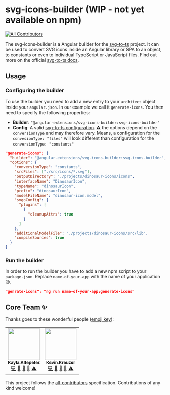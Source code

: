 # svg-icons-builder (WIP - not yet available on npm)

<!-- ALL-CONTRIBUTORS-BADGE:START - Do not remove or modify this section -->

[![All Contributors](https://img.shields.io/badge/all_contributors-2-orange.svg?style=flat-square)](#contributors-)

<!-- ALL-CONTRIBUTORS-BADGE:END -->

The svg-icons-builder is a Angular builder for the [svg-to-ts](https://github.com/kreuzerk/svg-to-ts) project. It can be used to convert SVG icons inside an Angular library or SPA to an object, to constants or even to individual TypeScript or JavaScript files.
Find out more on the official [svg-to-ts docs](https://github.com/kreuzerk/svg-to-ts).

## Usage

### Configuring the builder

To use the builder you need to add a new entry to your `architect` object inside your `angular.json`. In our example we call it `generate-icons`. You then need to specify the following properties:

- **Builder**: `"@angular-extensions/svg-icons-builder:svg-icons-builder"`
- **Config**: A valid [svg-to-ts configuration](https://github.com/kreuzerk/svg-to-ts). ⚠️ the options depend on the `conversionType` and may therefore vary. Means, a configuration for the `convesionType: "files"` will look different than configuration for the `conversionType: "constants"`

```json
"generate-icons": {
  "builder": "@angular-extensions/svg-icons-builder:svg-icons-builder",
  "options": {
    "conversionType": "constants",
    "srcFiles": ["./src/icons/*.svg"],
    "outputDirectory": "./projects/dinosaur-icons/icons",
    "interfaceName": "DinosaurIcon",
    "typeName": "dinosaurIcon",
    "prefix": "dinosaurIcon",
    "modelFileName": "dinosaur-icon.model",
    "svgoConfig": {
      "plugins": [
        {
          "cleanupAttrs": true
        }
      ]
    },
    "additionalModelFile": "./projects/dinosaur-icons/src/lib",
    "compileSources": true
  }
}
```

### Run the builder

In order to run the builder you have to add a new npm script to your `package.json`. Replace `name-of-your-app` with the name of your application 😉.

```json
"genrate-icons": "ng run name-of-your-app:generate-icons"
```

## Core Team ✨

Thanks goes to these wonderful people ([emoji key](https://allcontributors.org/docs/en/emoji-key)):

<!-- ALL-CONTRIBUTORS-LIST:START - Do not remove or modify this section -->
<!-- prettier-ignore-start -->
<!-- markdownlint-disable -->
<table>
  <tr>
    <td align="center"><a href="http://www.kaylaaltepeter.com/"><img src="https://avatars1.githubusercontent.com/u/5103752?v=4?s=100" width="100px;" alt=""/><br /><sub><b>Kayla Altepeter</b></sub></a><br /><a href="https://github.com/@angular-extensions/@angular-extensions/svg-icons-builder/commits?author=kaltepeter" title="Code">💻</a> <a href="https://github.com/@angular-extensions/@angular-extensions/svg-icons-builder/issues?q=author%3Akaltepeter" title="Bug reports">🐛</a> <a href="https://github.com/@angular-extensions/@angular-extensions/svg-icons-builder/commits?author=kaltepeter" title="Documentation">📖</a> <a href="#ideas-kaltepeter" title="Ideas, Planning, & Feedback">🤔</a> <a href="https://github.com/@angular-extensions/@angular-extensions/svg-icons-builder/commits?author=kaltepeter" title="Tests">⚠️</a></td>
    <td align="center"><a href="https://medium.com/@kevinkreuzer"><img src="https://avatars0.githubusercontent.com/u/5468954?v=4?s=100" width="100px;" alt=""/><br /><sub><b>Kevin Kreuzer</b></sub></a><br /><a href="https://github.com/@angular-extensions/@angular-extensions/svg-icons-builder/commits?author=kreuzerk" title="Code">💻</a> <a href="https://github.com/@angular-extensions/@angular-extensions/svg-icons-builder/issues?q=author%3Akreuzerk" title="Bug reports">🐛</a> <a href="https://github.com/@angular-extensions/@angular-extensions/svg-icons-builder/commits?author=kreuzerk" title="Documentation">📖</a> <a href="#ideas-kreuzerk" title="Ideas, Planning, & Feedback">🤔</a> <a href="https://github.com/@angular-extensions/@angular-extensions/svg-icons-builder/commits?author=kreuzerk" title="Tests">⚠️</a></td>
  </tr>
</table>

<!-- markdownlint-restore -->
<!-- prettier-ignore-end -->

<!-- ALL-CONTRIBUTORS-LIST:END -->

This project follows the [all-contributors](https://github.com/all-contributors/all-contributors) specification. Contributions of any kind welcome!
